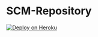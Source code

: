 # SCM-Repository
[![Deploy on Heroku](https://www.herokucdn.com/deploy/button.png)](https://heroku.com/deploy)
